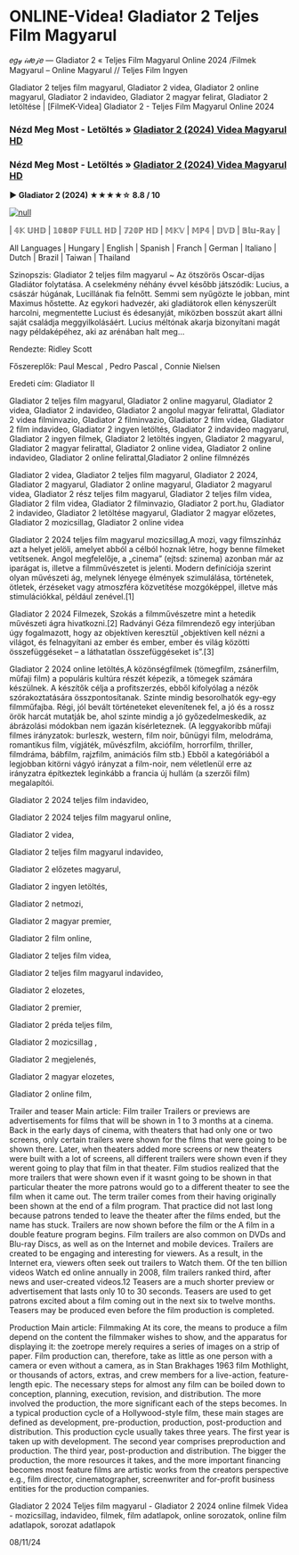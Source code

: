 # ONLINE-Videa! Gladiator 2 Teljes Film Magyarul
𝑒𝑔𝓎 𝒾𝒹𝑒𝒿𝑒 — Gladiator 2 « Teljes Film Magyarul Online 2024 /Filmek Magyarul – Online Magyarul // Teljes Film Ingyen

Gladiator 2 teljes film magyarul, Gladiator 2 videa, Gladiator 2 online magyarul, Gladiator 2 indavideo, Gladiator 2 magyar felirat, Gladiator 2 letöltése | [FilmeK-Videa] Gladiator 2 - Teljes Film Magyarul Online 2024

### Nézd Meg Most - Letöltés » [Gladiator 2 (2024) Videa Magyarul HD](https://t.co/91Z96e8jAB)

### Nézd Meg Most - Letöltés » [Gladiator 2 (2024) Videa Magyarul HD](https://t.co/91Z96e8jAB)

**▶️ Gladiator 2 (2024) ★★★★☆ 8.8 / 10**

[![null](https://static.wixstatic.com/media/855a25_043b5abeb4ae4d35ac003198e7fe56ed~mv2.gif)](https://t.co/91Z96e8jAB)

| 𝟜𝕂 𝕌ℍ𝔻 | 𝟙𝟘𝟠𝟘ℙ 𝔽𝕌𝕃𝕃 ℍ𝔻 | 𝟟𝟚𝟘ℙ ℍ𝔻 | 𝕄𝕂𝕍 | 𝕄ℙ𝟜 | 𝔻𝕍𝔻 | 𝔹𝕝𝕦-ℝ𝕒𝕪 |

All Languages | Hungary | English | Spanish | Franch | German | Italiano | Dutch | Brazil | Taiwan | Thailand

Szinopszis: Gladiator 2 teljes film magyarul ~ Az ötszörös Oscar-díjas Gladiátor folytatása. A cselekmény néhány évvel később játszódik: Lucius, a császár húgának, Lucillának fia felnőtt. Semmi sem nyűgözte le jobban, mint Maximus hőstette. Az egykori hadvezér, aki gladiátorok ellen kényszerült harcolni, megmentette Luciust és édesanyját, miközben bosszút akart állni saját családja meggyilkolásáért. Lucius méltónak akarja bizonyítani magát nagy példaképéhez, aki az arénában halt meg...

Rendezte: Ridley Scott

Főszereplők: Paul Mescal , Pedro Pascal , Connie Nielsen

Eredeti cím: Gladiator II

Gladiator 2 teljes film magyarul, Gladiator 2 online magyarul, Gladiator 2 videa, Gladiator 2 indavideo, Gladiator 2 angolul magyar felirattal, Gladiator 2 videa filminvazio, Gladiator 2 filminvazio, Gladiator 2 film videa, Gladiator 2 film indavideo, Gladiator 2 ingyen letöltés, Gladiator 2 indavideo magyarul, Gladiator 2 ingyen filmek, Gladiator 2 letöltés ingyen, Gladiator 2 magyarul, Gladiator 2 magyar felirattal, Gladiator 2 online videa, Gladiator 2 online indavideo, Gladiator 2 online felirattal,Gladiator 2 online filmnézés

Gladiator 2 videa, Gladiator 2 teljes film magyarul, Gladiator 2 2024, Gladiator 2 magyarul, Gladiator 2 online magyarul, Gladiator 2 magyarul videa, Gladiator 2 rész teljes film magyarul, Gladiator 2 teljes film videa, Gladiator 2 film videa, Gladiator 2 filminvazio, Gladiator 2 port.hu, Gladiator 2 indavideo, Gladiator 2 letöltése magyarul, Gladiator 2 magyar előzetes, Gladiator 2 mozicsillag, Gladiator 2 online videa

Gladiator 2 2024 teljes film magyarul mozicsillag,A mozi, vagy filmszínház azt a helyet jelöli, amelyet abból a célból hoznak létre, hogy benne filmeket vetítsenek. Angol megfelelője, a „cinema” (ejtsd: szinema) azonban már az iparágat is, illetve a filmművészetet is jelenti. Modern definíciója szerint olyan művészeti ág, melynek lényege élmények szimulálása, történetek, ötletek, érzéseket vagy atmoszféra közvetítése mozgóképpel, illetve más stimulációkkal, például zenével.[1]

Gladiator 2 2024 Filmezek, Szokás a filmművészetre mint a hetedik művészeti ágra hivatkozni.[2] Radványi Géza filmrendező egy interjúban úgy fogalmazott, hogy az objektíven keresztül „objektíven kell nézni a világot, és felnagyítani az ember és ember, ember és világ közötti összefüggéseket – a láthatatlan összefüggéseket is”.[3]

Gladiator 2 2024 online letöltés,A közönségfilmek (tömegfilm, zsánerfilm, műfaji film) a populáris kultúra részét képezik, a tömegek számára készülnek. A készítők célja a profitszerzés, ebből kifolyólag a nézők szórakoztatására összpontosítanak. Szinte mindig besorolhatók egy-egy filmműfajba. Régi, jól bevált történeteket elevenítenek fel, a jó és a rossz örök harcát mutatják be, ahol szinte mindig a jó győzedelmeskedik, az ábrázolási módokban nem igazán kísérleteznek. (A leggyakoribb műfaji filmes irányzatok: burleszk, western, film noir, bűnügyi film, melodráma, romantikus film, vígjáték, művészfilm, akciófilm, horrorfilm, thriller, filmdráma, bábfilm, rajzfilm, animációs film stb.) Ebből a kategóriából a legjobban kitörni vágyó irányzat a film-noir, nem véletlenül erre az irányzatra építkeztek leginkább a francia új hullám (a szerzői film) megalapítói.

Gladiator 2 2024 teljes film indavideo,

Gladiator 2 2024 teljes film magyarul online,

Gladiator 2 videa,

Gladiator 2 teljes film magyarul indavideo,

Gladiator 2 előzetes magyarul,

Gladiator 2 ingyen letöltés,

Gladiator 2 netmozi,

Gladiator 2 magyar premier,

Gladiator 2 film online,

Gladiator 2 teljes film videa,

Gladiator 2 teljes film magyarul indavideo,

Gladiator 2 elozetes,

Gladiator 2 premier,

Gladiator 2 préda teljes film,

Gladiator 2 mozicsillag ,

Gladiator 2 megjelenés,

Gladiator 2 magyar elozetes,

Gladiator 2 online film,

Trailer and teaser Main article: Film trailer Trailers or previews are advertisements for films that will be shown in 1 to 3 months at a cinema. Back in the early days of cinema, with theaters that had only one or two screens, only certain trailers were shown for the films that were going to be shown there. Later, when theaters added more screens or new theaters were built with a lot of screens, all different trailers were shown even if they werent going to play that film in that theater. Film studios realized that the more trailers that were shown even if it wasnt going to be shown in that particular theater the more patrons would go to a different theater to see the film when it came out. The term trailer comes from their having originally been shown at the end of a film program. That practice did not last long because patrons tended to leave the theater after the films ended, but the name has stuck. Trailers are now shown before the film or the A film in a double feature program begins. Film trailers are also common on DVDs and Blu-ray Discs, as well as on the Internet and mobile devices. Trailers are created to be engaging and interesting for viewers. As a result, in the Internet era, viewers often seek out trailers to Watch them. Of the ten billion videos Watch ed online annually in 2008, film trailers ranked third, after news and user-created videos.12 Teasers are a much shorter preview or advertisement that lasts only 10 to 30 seconds. Teasers are used to get patrons excited about a film coming out in the next six to twelve months. Teasers may be produced even before the film production is completed.

Production Main article: Filmmaking At its core, the means to produce a film depend on the content the filmmaker wishes to show, and the apparatus for displaying it: the zoetrope merely requires a series of images on a strip of paper. Film production can, therefore, take as little as one person with a camera or even without a camera, as in Stan Brakhages 1963 film Mothlight, or thousands of actors, extras, and crew members for a live-action, feature-length epic. The necessary steps for almost any film can be boiled down to conception, planning, execution, revision, and distribution. The more involved the production, the more significant each of the steps becomes. In a typical production cycle of a Hollywood-style film, these main stages are defined as development, pre-production, production, post-production and distribution. This production cycle usually takes three years. The first year is taken up with development. The second year comprises preproduction and production. The third year, post-production and distribution. The bigger the production, the more resources it takes, and the more important financing becomes most feature films are artistic works from the creators perspective e.g., film director, cinematographer, screenwriter and for-profit business entities for the production companies.

Gladiator 2 2024 Teljes film magyarul - Gladiator 2 2024 online filmek Videa - mozicsillag, indavideo, filmek, film adatlapok, online sorozatok, online film adatlapok, sorozat adatlapok

08/11/24
